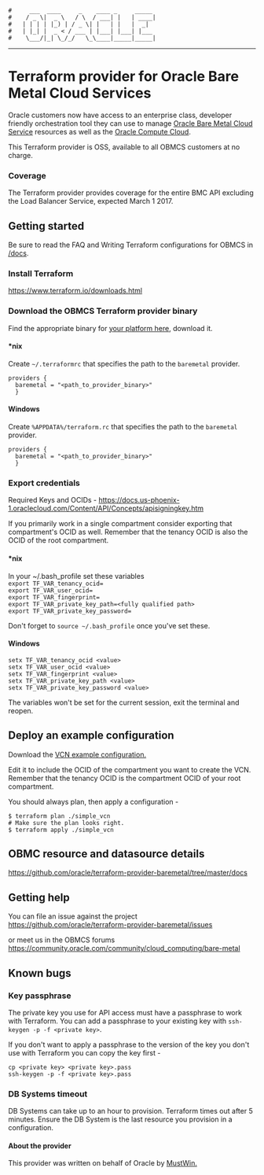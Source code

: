     #     ___  ____     _    ____ _     _____
    #    / _ \|  _ \   / \  / ___| |   | ____|
    #   | | | | |_) | / _ \| |   | |   |  _|  
    #   | |_| |  _ < / ___ | |___| |___| |___
    #    \___/|_| \_/_/   \_\____|_____|_____|
***
# Terraform provider for Oracle Bare Metal Cloud Services
Oracle customers now have access to an enterprise class, developer friendly orchestration tool they can use to manage [Oracle Bare Metal Cloud Service](https://cloud.oracle.com/en_US/bare-metal) resources as well as the [Oracle Compute Cloud](https://github.com/oracle/terraform-provider-compute).

This Terraform provider is OSS, available to all OBMCS customers at no charge.

### Coverage
The Terraform provider provides coverage for the entire BMC API excluding the Load Balancer Service, expected March 1 2017.  

## Getting started
Be sure to read the FAQ and Writing Terraform configurations for OBMCS in [/docs](https://github.com/oracle/terraform-provider-baremetal/tree/master/docs).

### Install Terraform
https://www.terraform.io/downloads.html

### Download the OBMCS Terraform provider binary
Find the appropriate binary for [your platform here](https://github.com/oracle/terraform-provider-baremetal/releases), download it.

#### \*nix
Create `~/.terraformrc` that specifies the path to the `baremetal` provider.  
```
providers {
  baremetal = "<path_to_provider_binary>"
  }
```

#### Windows
Create `%APPDATA%/terraform.rc` that specifies the path to the `baremetal` provider.
```
providers {
  baremetal = "<path_to_provider_binary>"
  }
```
### Export credentials
Required Keys and OCIDs - https://docs.us-phoenix-1.oraclecloud.com/Content/API/Concepts/apisigningkey.htm  

If you primarily work in a single compartment consider exporting that compartment's OCID as well. Remember that the tenancy OCID is also the OCID of the root compartment.

#### \*nix
In your ~/.bash_profile set these variables  
`export TF_VAR_tenancy_ocid=`  
`export TF_VAR_user_ocid=`  
`export TF_VAR_fingerprint=`  
`export TF_VAR_private_key_path=<fully qualified path>`  
`export TF_VAR_private_key_password=`  

Don't forget to `source ~/.bash_profile` once you've set these.

#### Windows
`setx TF_VAR_tenancy_ocid <value>`  
`setx TF_VAR_user_ocid <value>`  
`setx TF_VAR_fingerprint <value>`  
`setx TF_VAR_private_key_path <value>`  
`setx TF_VAR_private_key_password <value>`  

The variables won't be set for the current session, exit the terminal and reopen.

## Deploy an example configuration
Download the [VCN example configuration.](https://github.com/oracle/terraform-provider-baremetal/tree/master/docs/examples/simple_vcn)  

Edit it to include the OCID of the compartment you want to create the VCN. Remember that the tenancy OCID is the compartment OCID of your root compartment.

You should always plan, then apply a configuration -  
```
$ terraform plan ./simple_vcn
# Make sure the plan looks right.
$ terraform apply ./simple_vcn
```
## OBMC resource and datasource details
https://github.com/oracle/terraform-provider-baremetal/tree/master/docs

## Getting help
You can file an issue against the project  
https://github.com/oracle/terraform-provider-baremetal/issues

or meet us in the OBMCS forums  
https://community.oracle.com/community/cloud_computing/bare-metal

## Known bugs
### Key passphrase
The private key you use for API access must have a passphrase to work with Terraform. You can add a passphrase to your existing key with `ssh-keygen -p -f <private key>`.  

If you don't want to apply a passphrase to the version of the key you don't use with Terraform you can copy the key first -
```
cp <private key> <private key>.pass    
ssh-keygen -p -f <private key>.pass
```
### DB Systems timeout
DB Systems can take up to an hour to provision. Terraform times out after 5 minutes. Ensure the DB System is the last resource you provision in a configuration.

#### About the provider
This provider was written on behalf of Oracle by [MustWin.](http://mustwin.com/)
